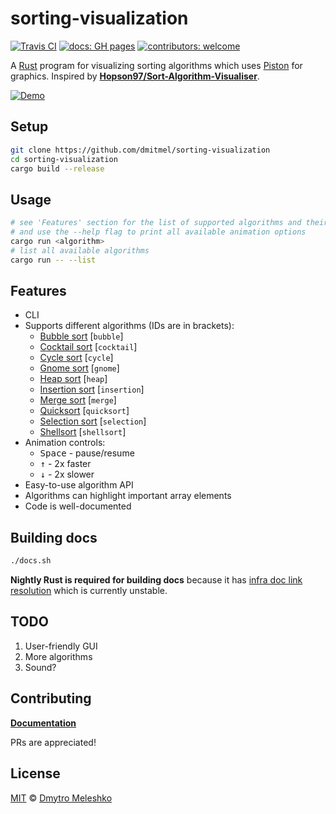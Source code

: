 # sorting-visualization

[![Travis CI](https://img.shields.io/travis/dmitmel/sorting-visualization.svg?style=flat-square)](https://travis-ci.org/dmitmel/sorting-visualization)
[![docs: GH pages](https://img.shields.io/badge/docs-GH%20pages-blue.svg?style=flat-square)](https://dmitmel.github.io/sorting-visualization)
[![contributors: welcome](https://img.shields.io/badge/contributors-welcome-brightgreen.svg?style=flat-square)](https://github.com/dmitmel/sorting-visualization/pulls)

A [Rust](https://www.rust-lang.org/) program for visualizing sorting algorithms which uses [Piston](http://www.piston.rs/) for graphics. Inspired by [**Hopson97/Sort-Algorithm-Visualiser**](https://github.com/Hopson97/Sort-Algorithm-Visualiser).

[![Demo](https://i.imgur.com/jyPDiWX.gif)](https://gist.github.com/dmitmel/f8664421b547577065912c3246f4c1e9)

## Setup

```bash
git clone https://github.com/dmitmel/sorting-visualization
cd sorting-visualization
cargo build --release
```

## Usage

```bash
# see 'Features' section for the list of supported algorithms and their IDs
# and use the --help flag to print all available animation options
cargo run <algorithm>
# list all available algorithms
cargo run -- --list
```

## Features

- CLI
- Supports different algorithms (IDs are in brackets):
  - [Bubble sort](https://en.wikipedia.org/wiki/Bubble_sort) \[`bubble`\]
  - [Cocktail sort](https://en.wikipedia.org/wiki/Cocktail_shaker_sort) \[`cocktail`\]
  - [Cycle sort](https://en.wikipedia.org/wiki/Cycle_sort) \[`cycle`\]
  - [Gnome sort](https://en.wikipedia.org/wiki/Gnome_sort) \[`gnome`\]
  - [Heap sort](https://en.wikipedia.org/wiki/Heapsort) \[`heap`\]
  - [Insertion sort](https://en.wikipedia.org/wiki/Insertion_sort) \[`insertion`\]
  - [Merge sort](https://en.wikipedia.org/wiki/Merge_sort) \[`merge`\]
  - [Quicksort](https://en.wikipedia.org/wiki/Quicksort) \[`quicksort`\]
  - [Selection sort](https://en.wikipedia.org/wiki/Selection_sort) \[`selection`\]
  - [Shellsort](https://en.wikipedia.org/wiki/Shellsort) \[`shellsort`\]
- Animation controls:
  - <kbd>Space</kbd> - pause/resume
  - <kbd>&uparrow;</kbd> - 2x faster
  - <kbd>&downarrow;</kbd> - 2x slower
- Easy-to-use algorithm API
- Algorithms can highlight important array elements
- Code is well-documented

## Building docs

```bash
./docs.sh
```

**Nightly Rust is required for building docs** because it has [infra doc link resolution](https://github.com/rust-lang/rust/issues/43466) which is currently unstable.

## TODO

1. User-friendly GUI
2. More algorithms
3. Sound?

## Contributing

[**Documentation**](https://dmitmel.github.io/sorting-visualization)

PRs are appreciated!

## License

[MIT](https://github.com/dmitmel/sorting-visualization/blob/master/LICENSE) © [Dmytro Meleshko](https://github.com/dmitmel)
